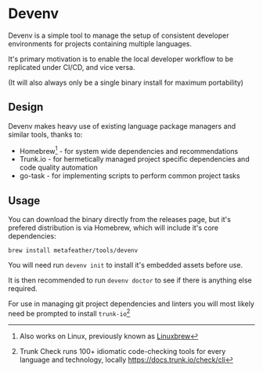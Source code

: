 # Devenv

Devenv is a simple tool to manage the setup of consistent developer environments
for projects containing multiple languages.

It's primary motivation is to enable the local developer workflow to be replicated
under CI/CD, and vice versa.

(It will also always only be a single binary install for maximum portability)

## Design

Devenv makes heavy use of existing language package managers and similar tools,
thanks to:

- Homebrew[^1] - for system wide dependencies and recommendations
- Trunk.io - for hermetically managed project specific dependencies and code
  quality automation
- go-task - for implementing scripts to perform common project tasks

[^1]: Also works on Linux, previously known as [Linuxbrew](https://docs.brew.sh/Homebrew-on-Linux)

## Usage

You can download the binary directly from the releases page, but it's prefered
distribution is via Homebrew, which will include it's core dependencies:

`brew install metafeather/tools/devenv`

You will need run `devenv init` to install it's embedded assets before use.

It is then recommended to run `devenv doctor` to see if there is anything else
required.

For use in managing git project dependencies and linters you will most likely
need be prompted to install `trunk-io`[^2]

[^2]: Trunk Check runs 100+ idiomatic code-checking tools for every language and technology, locally https://docs.trunk.io/check/cli
